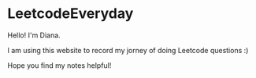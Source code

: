 # LeetcodeEveryday

Hello! I'm Diana.

I am using this website to record my jorney of doing Leetcode questions :\)

Hope you find my notes helpful!

